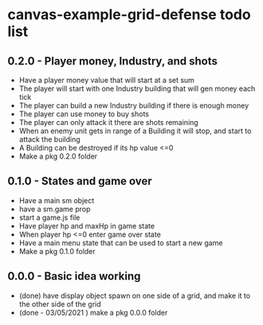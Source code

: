 # canvas-example-grid-defense todo list

## 0.2.0 - Player money, Industry, and shots
* Have a player money value that will start at a set sum
* The player will start with one Industry building that will gen money each tick
* The player can build a new Industry building if there is enough money
* The player can use money to buy shots
* The player can only attack it there are shots remaining
* When an enemy unit gets in range of a Building it will stop, and start to attack the building
* A Building can be destroyed if its hp value <=0
* Make a pkg 0.2.0 folder

## 0.1.0 - States and game over
* Have a main sm object
* have a sm.game prop
* start a game.js file
* Have player hp and maxHp in game state
* When player hp <=0 enter game over state
* Have a main menu state that can be used to start a new game
* Make a pkg 0.1.0 folder

## 0.0.0 - Basic idea working
* (done) have display object spawn on one side of a grid, and make it to the other side of the grid
* (done - 03/05/2021 ) make a pkg 0.0.0 folder